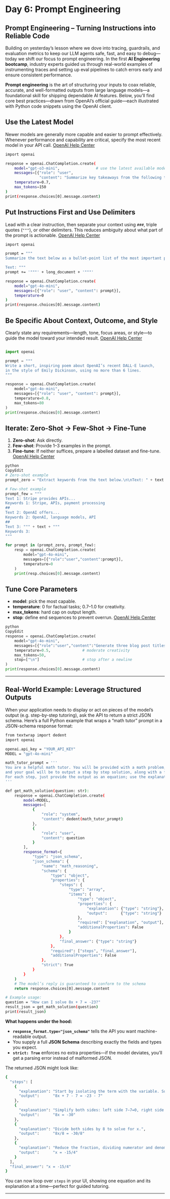 # **Day 6: Prompt Engineering**

## Prompt Engineering – Turning Instructions into Reliable Code

Building on yesterday’s lesson where we dove into tracing, guardrails, and evaluation metrics to keep our LLM agents safe, fast, and easy to debug—today we shift our focus to prompt engineering. In the first **AI Engineering bootcamp**, industry experts guided us through real-world examples of instrumenting traces and setting up eval pipelines to catch errors early and ensure consistent performance.

**Prompt engineering** is the art of structuring your inputs to coax reliable, accurate, and well-formatted outputs from large language models—a foundational skill for shipping dependable AI features. Below, you’ll find core best practices—drawn from OpenAI’s official guide—each illustrated with Python code snippets using the OpenAI client.

## Use the Latest Model

Newer models are generally more capable and easier to prompt effectively. Whenever performance and capability are critical, specify the most recent model in your API call. [OpenAI Help Center](https://help.openai.com/en/articles/6654000-best-practices-for-prompt-engineering-with-the-openai-api)

```bash
import openai

response = openai.ChatCompletion.create(
    model="gpt-o3-mini",                # use the latest available model
    messages=[{"role": "user", 
               "content": "Summarize key takeaways from the following text."}],
    temperature=0.7,
    max_tokens=150
)
print(response.choices[0].message.content)
```

## Put Instructions First and Use Delimiters

Lead with a clear instruction, then separate your context using `###`, triple quotes (`"""`), or other delimiters. This reduces ambiguity about what part of the prompt is actionable. [OpenAI Help Center](https://help.openai.com/en/articles/6654000-best-practices-for-prompt-engineering-with-the-openai-api)

```bash
import openai

prompt = """
Summarize the text below as a bullet-point list of the most important points.

Text: """
prompt += '"""' + long_document + '"""'

response = openai.ChatCompletion.create(
    model="gpt-4o-mini",
    messages=[{"role": "user", "content": prompt}],
    temperature=0
)
print(response.choices[0].message.content)
```

## Be Specific About Context, Outcome, and Style

Clearly state any requirements—length, tone, focus areas, or style—to guide the model toward your intended result. [OpenAI Help Center](https://help.openai.com/en/articles/6654000-best-practices-for-prompt-engineering-with-the-openai-api)

```python

import openai

prompt = """
Write a short, inspiring poem about OpenAI’s recent DALL·E launch,
in the style of Emily Dickinson, using no more than 6 lines.
"""

response = openai.ChatCompletion.create(
    model="gpt-4o-mini",
    messages=[{"role": "user", "content": prompt}],
    temperature=0.8,
    max_tokens=80
)
print(response.choices[0].message.content)

```

## Iterate: Zero-Shot → Few-Shot → Fine-Tune

1. **Zero-shot**: Ask directly.
2. **Few-shot**: Provide 1–3 examples in the prompt.
3. **Fine-tune**: If neither suffices, prepare a labelled dataset and fine-tune. [OpenAI Help Center](https://help.openai.com/en/articles/6654000-best-practices-for-prompt-engineering-with-the-openai-api)

```python
python
CopyEdit
# Zero-shot example
prompt_zero = "Extract keywords from the text below.\n\nText: " + text

# Few-shot example
prompt_few = """
Text 1: Stripe provides APIs...
Keywords 1: Stripe, APIs, payment processing
##
Text 2: OpenAI offers...
Keywords 2: OpenAI, language models, API
##
Text 3: """ + text + """
Keywords 3:
"""

for prompt in (prompt_zero, prompt_few):
    resp = openai.ChatCompletion.create(
        model="gpt-4o-mini",
        messages=[{"role":"user","content":prompt}],
        temperature=0
    )
    print(resp.choices[0].message.content)

```

## Tune Core Parameters

- **model**: pick the most capable.
- **temperature**: 0 for factual tasks; 0.7–1.0 for creativity.
- **max_tokens**: hard cap on output length.
- **stop**: define end sequences to prevent overrun. [OpenAI Help Center](https://help.openai.com/en/articles/6654000-best-practices-for-prompt-engineering-with-the-openai-api)

```python
python
CopyEdit
response = openai.ChatCompletion.create(
    model="gpt-4o-mini",
    messages=[{"role":"user","content":"Generate three blog post titles on AI in healthcare."}],
    temperature=0.5,              # moderate creativity
    max_tokens=50,
    stop=["\n"]                   # stop after a newline
)
print(response.choices[0].message.content)

```

---

## Real-World Example: Leverage Structured Outputs

When your application needs to display or act on pieces of the model’s output (e.g. step-by-step tutoring), ask the API to return a strict JSON schema. Here’s a full Python example that wraps a “math tutor” prompt in a JSON-schema response format:

```bash
from textwrap import dedent
import openai

openai.api_key = "YOUR_API_KEY"
MODEL = "gpt-4o-mini"

math_tutor_prompt = '''
You are a helpful math tutor. You will be provided with a math problem,
and your goal will be to output a step by step solution, along with a final answer.
For each step, just provide the output as an equation; use the explanation field to detail the reasoning.
'''

def get_math_solution(question: str):
    response = openai.ChatCompletion.create(
        model=MODEL,
        messages=[
            {
                "role": "system",
                "content": dedent(math_tutor_prompt)
            },
            {
                "role": "user",
                "content": question
            }
        ],
        response_format={
            "type": "json_schema",
            "json_schema": {
                "name": "math_reasoning",
                "schema": {
                    "type": "object",
                    "properties": {
                        "steps": {
                            "type": "array",
                            "items": {
                                "type": "object",
                                "properties": {
                                    "explanation": {"type": "string"},
                                    "output":      {"type": "string"}
                                },
                                "required": ["explanation", "output"],
                                "additionalProperties": False
                            }
                        },
                        "final_answer": {"type": "string"}
                    },
                    "required": ["steps", "final_answer"],
                    "additionalProperties": False
                },
                "strict": True
            }
        }
    )
    # The model’s reply is guaranteed to conform to the schema
    return response.choices[0].message.content

# Example usage:
question = "How can I solve 8x + 7 = -23?"
result_json = get_math_solution(question)
print(result_json)
```

**What happens under the hood:**

- **`response_format.type="json_schema"`** tells the API you want machine-readable output.
- You supply a full **JSON Schema** describing exactly the fields and types you expect.
- **`strict: True`** enforces no extra properties—if the model deviates, you’ll get a parsing error instead of malformed JSON.

The returned JSON might look like:

```bash
{
  "steps": [
    {
      "explanation": "Start by isolating the term with the variable. Subtract 7 from both sides.",
      "output":      "8x + 7 - 7 = -23 - 7"
    },
    {
      "explanation": "Simplify both sides: left side 7−7=0, right side −23−7=−30.",
      "output":      "8x = -30"
    },
    {
      "explanation": "Divide both sides by 8 to solve for x.",
      "output":      "8x/8 = -30/8"
    },
    {
      "explanation": "Reduce the fraction, dividing numerator and denominator by 2.",
      "output":      "x = -15/4"
    }
  ],
  "final_answer": "x = -15/4"
}
```

You can now loop over `steps` in your UI, showing one equation and its explanation at a time—perfect for guided tutoring.

---
